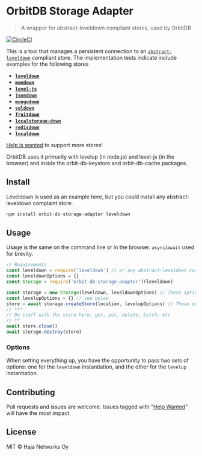 # OrbitDB Storage Adapter

> A wrapper for abstract-leveldown compliant stores, used by OrbitDB

[![CircleCI](https://circleci.com/gh/orbitdb/orbit-db-storage-adapter/tree/master.svg?style=svg)](https://circleci.com/gh/orbitdb/orbit-db-storage-adapter/tree/master)

This is a tool that manages a persistent connection to an [`abstract-leveldown`](https://github.com/Level/abstract-leveldown) compliant store. The implementation tests indicate include examples for the following stores

- **[`leveldown`](https://github.com/Level/leveldown)**
- **[`memdown`](https://github.com/Level/memdown)**
- **[`level-js`](https://github.com/Level/level.js)**
- **[`jsondown`](https://github.com/toolness/jsondown)**
- **[`mongodown`](https://github.com/watson/mongodown)**
- **[`sqldown`](https://github.com/calvinmetcalf/sqldown)**
- **[`fruitdown`](https://github.com/nolanlawson/fruitdown)**
- **[`localstorage-down`](https://github.com/No9/localstorage-down)**
- **[`redisdown`](https://github.com/hmalphettes/redisdown)**
- **[`localdown`](https://github.com/bhoriuchi/localdown)**

[Help is wanted](https://github.com/orbitdb/orbit-db-storage-adapter/issues/3) to support more stores!

OrbitDB uses it primarily with levelup (in node.js) and level-js (in the browser) and inside the orbit-db-keystore and orbit-db-cache packages.

## Install

Leveldown is used as an example here, but you could install any abstract-leveldown complaint store.

```JavaScript
npm install orbit-db-storage-adapter leveldown
```

## Usage

Usage is the same on the command line or in the browser. `async`/`await` used for brevity.

```JavaScript
// Requirements
const leveldown = require('leveldown') // or any abstract-leveldown complaint store
const leveldownOptions = {}
const Storage = require('orbit-db-storage-adapter')(leveldown)

const storage = new Storage(leveldown, leveldownOptions) // These options passed to leveldown factory 
const levelupOptions = {} // see below
store = await storage.createStore(location, levelupOptions) // These options passed to levelup instance
// ***
// Do stuff with the store here: get, put, delete, batch, etc
// **
await store.close()
await storage.destroy(store)
```

### Options

When setting everything up, you have the opportunity to pass two sets of options: one for the `leveldown` instantiation, and the other for the `levelup` instantiation.
 
## Contributing

Pull requests and issues are welcome. Issues tagged with "[Help Wanted](https://github.com/orbitdb/orbit-db-storage-adapter/issues?q=is%3Aopen+is%3Aissue+label%3A"help+wanted")" will have the most impact.

## License 

MIT © Haja Networks Oy
